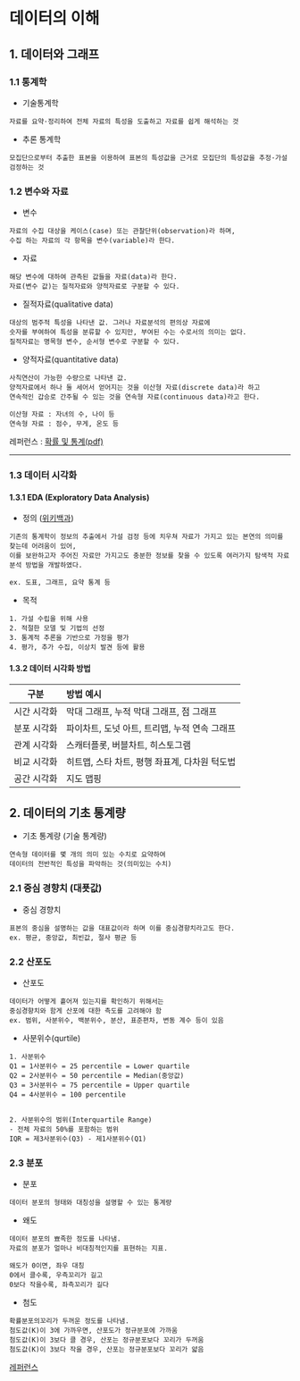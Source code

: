 # 데이터의 이해

## 1. 데이터와 그래프

### 1.1 통계학
- 기술통계학
```
자료를 요약·정리하여 전체 자료의 특성을 도출하고 자료를 쉽게 해석하는 것
```

- 추론 통계학
```
모집단으로부터 추출한 표본을 이용하여 표본의 특성값을 근거로 모집단의 특성값을 추정·가설검정하는 것
```

### 1.2 변수와 자료

- 변수
```
자료의 수집 대상을 케이스(case) 또는 관찰단위(observation)라 하며,
수집 하는 자료의 각 항목을 변수(variable)라 한다. 
```

- 자료
```
해당 변수에 대하여 관측된 값들을 자료(data)라 한다.
자료(변수 값)는 질적자료와 양적자료로 구분할 수 있다.
```

- 질적자료(qualitative data)
```
대상의 범주적 특성을 나타낸 값. 그러나 자료분석의 편의상 자료에
숫자를 부여하여 특성을 분류할 수 있지만, 부여된 수는 수로서의 의미는 없다.
질적자료는 명목형 변수, 순서형 변수로 구분할 수 있다.
```

- 양적자료(quantitative data)
```
사칙연산이 가능한 수량으로 나타낸 값.
양적자료에서 하나 둘 세어서 얻어지는 것을 이산형 자료(discrete data)라 하고
연속적인 갑승로 간주될 수 있는 것을 연속형 자료(continuous data)라고 한다.

이산형 자료 : 자녀의 수, 나이 등
연속형 자료 : 점수, 무게, 온도 등
```


레퍼런스 : [확률 및 통계](http://www.kocw.net/home/cview.do?cid=8880614b3f814d50)[(pdf)](http://contents.kocw.or.kr/KOCW/document/2014/deagucatholic/ohkwangsik/2.pdf)

____
### 1.3 데이터 시각화

#### 1.3.1 EDA (Exploratory Data Analysis)
- 정의 ([위키백과](https://ko.wikipedia.org/wiki/%ED%83%90%EC%83%89%EC%A0%81_%EC%9E%90%EB%A3%8C_%EB%B6%84%EC%84%9D))
```
기존의 통계학이 정보의 추출에서 가설 검정 등에 치우쳐 자료가 가지고 있는 본연의 의미를 찾는데 어려움이 있어,
이를 보완하고자 주어진 자료만 가지고도 충분한 정보를 찾을 수 있도록 여러가지 탐색적 자료 분석 방법을 개발하였다. 

ex. 도표, 그래프, 요약 통계 등
```
- 목적
```
1. 가설 수립을 위해 사용
2. 적절한 모델 및 기법의 선정
3. 통계적 추론을 기반으로 가정을 평가
4. 평가, 추가 수집, 이상치 발견 등에 활용
```

#### 1.3.2 데이터 시각화 방법
| 구분 | 방법 예시 |
| :--: | :--  |
| 시간 시각화 | 막대 그래프, 누적 막대 그래프, 점 그래프 |
| 분포 시각화 | 파이차트, 도넛 아트, 트리맵, 누적 연속 그래프 |
| 관계 시각화 | 스캐터플롯, 버블차트, 히스토그램 |
| 비교 시각화 | 히트맵, 스타 차트, 평행 좌표계, 다차원 턱도법 |
| 공간 시각화 | 지도 맵핑 |


## 2. 데이터의 기초 통계량
- 기초 통계량 (기술 통계량)
```
연속형 데이터를 몇 개의 의미 있는 수치로 요약하여
데이터의 전반적인 특성을 파악하는 것(의미있는 수치)
```

### 2.1 중심 경향치 (대푯값)
- 중심 경향치
```
표본의 중심을 설명하는 값을 대표값이라 하며 이를 중심경향치라고도 한다.
ex. 평균, 중앙값, 최빈값, 절사 평균 등
```
### 2.2 산포도
- 산포도
```
데이터가 어떻게 흩어져 있는지를 확인하기 위해서는   
중심경향치와 함게 산포에 대한 측도를 고려해야 함
ex. 범위, 사분위수, 백분위수, 분산, 표준편차, 변동 계수 등이 있음
```
- 사분위수(qurtile)
```
1. 사분위수
Q1 = 1사분위수 = 25 percentile = Lower quartile
Q2 = 2사분위수 = 50 percentile = Median(중앙값)
Q3 = 3사분위수 = 75 percentile = Upper quartile
Q4 = 4사분위수 = 100 percentile


2. 사분위수의 범위(Interquartile Range)
- 전체 자료의 50%를 포함하는 범위
IQR = 제3사분위수(Q3) - 제1사분위수(Q1)
```

### 2.3 분포
- 분포
```
데이터 분포의 형태와 대칭성을 설명할 수 있는 통계량
```
- 왜도
```
데이터 분포의 뾰족한 정도를 나타냄.
자료의 분포가 얼마나 비대칭적인지를 표현하는 지표.

왜도가 0이면, 좌우 대칭
0에서 클수록, 우측꼬리가 길고
0보다 작을수록, 좌측꼬리가 길다
```
- 첨도
```
확률분포의꼬리가 두꺼운 정도를 나타냄.
첨도값(K)이 3에 가까우면, 산포도가 정규분포에 가까움
첨도값(K)이 3보다 클 경우, 산포는 정규분포보다 꼬리가 두꺼움
첨도값(K)이 3보다 작을 경우, 산포는 정규분포보다 꼬리가 얇음
```
[레퍼런스](https://m.blog.naver.com/bloomingds/221232826612)
